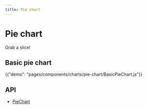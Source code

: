 ```yaml
---
title: Pie chart
---
```


# Pie chart

<p class="description">Grab a slice!</p>

## Basic pie chart

{{"demo": "pages/components/charts/pie-chart/BasicPieChart.js"}}

## API

- [PieChart](/api/data-grid/pie-chart-props/)
